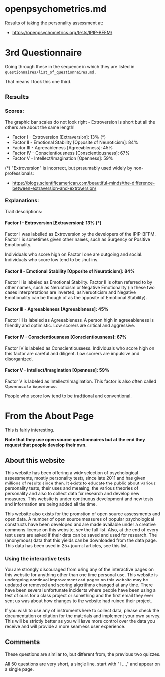 
# openpsychometrics.md

Results of taking the personality assessment at:

- https://openpsychometrics.org/tests/IPIP-BFFM/

# 3rd Questionnaire

Going through these in the sequence in which they are listed in `questionnaires/list_of_questionnaires.md` .

That means I took this one third.


## Results

### Scores:

The graphic bar scales do not look right - Extroversion is short but all the others are about the same length!

- Factor I - Extroversion [Extraversion]: 13% (*)
- Factor II - Emotional Stability [Opposite of Neuroticism]: 84%
- Factor III - Agreeableness [Agreeableness]: 45%
- Factor IV - Conscientiousness [Conscientiousness]: 67%
- Factor V - Intellect/Imagination [Openness]: 59%

(*) "Extroversion" is incorrect, but presumably used widely by non-professionals:

- https://blogs.scientificamerican.com/beautiful-minds/the-difference-between-extraversion-and-extroversion/

### Explanations:

Trait descriptions:

#### Factor I - Extroversion [Extraversion]: 13% (*)

Factor I was labelled as Extroversion by the developers of the IPIP-BFFM. Factor I is sometimes given other names, such as Surgency or Positive Emotionality.

Individuals who score high on Factor I one are outgoing and social. Individuals who score low tend to be shut ins.

#### Factor II - Emotional Stability [Opposite of Neuroticism]: 84%

Factor II is labeled as Emotional Stability. Factor II is often referred to by other names, such as Neruoticism or Negative Emotionality (in these two cases interpretations are inverted, as Neruoticism and Negative Emotionality can be though of as the opposite of Emotional Stability).

#### Factor III - Agreeableness [Agreeableness]: 45%

Factor III is labeled as Agreeableness. A person high in agreeableness is friendly and optimistic. Low scorers are critical and aggressive.

#### Factor IV - Conscientiousness [Conscientiousness]: 67%

Factor IV is labeled as Conscientiousness. Individuals who score high on this factor are careful and diligent. Low scorers are impulsive and disorganized.

#### Factor V - Intellect/Imagination [Openness]: 59%

Factor V is labeled as Intellect/Imagination. This factor is also often called Openness to Experience.

People who score low tend to be traditional and conventional.

# From the About Page

This is fairly interesting.

**Note that they use open source questionnaires but at the end they request that people develop their own.**

## About this website

This website has been offering a wide selection of psychological assessments, mostly personality tests, since late 2011 and has given millions of results since then. It exists to educate the public about various personality tests, their uses and meaning, the various theories of personality and also to collect data for research and develop new measures. This website is under continuous development and new tests and information are being added all the time.

This website also exists for the promotion of open source assessments and open data. A number of open source measures of popular psychological constructs have been developed and are made available under a creative commons license on this website, see the full list. Also, at the end of every test users are asked if their data can be saved and used for research. The (anonymous) data that this yields can be downloaded from the data page. This data has been used in 25+ journal articles, see this list.

### Using the interactive tests

You are strongly discouraged from using any of the interactive pages on this website for anything other than one time personal use. This website is undergoing continual improvement and pages on this website may be updated or removed and scoring algorithms changed at any time. There have been several unfortunate incidents where people have been using a test of ours for a class project or something and the first email they ever sent us was about how changes to the website had ruined their project.

If you wish to use any of instruments here to collect data, please check the documentation or citation for the materials and implement your own survey. This will be strictly better as you will have more control over the data you receive and will provide a more seamless user experience.
## Comments

These questions are similar to, but different from, the previous two quizzes.

All 50 questions are very short, a single line, start with "I ...," and appear on a single page.

